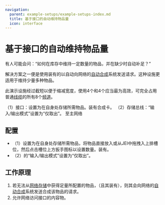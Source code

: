```yaml
---
navigation:
  parent: example-setups/example-setups-index.md
  title: 基于接口的自动维持物品量
  icon: interface
---
```


# 基于接口的自动维持物品量

有人可能会问：“如何在库存中维持一定数量的物品，并在缺少时自动补足？”

解决方案之一便是使用装有<ItemLink id="crafting_card" />的<ItemLink id="interface" />以自动向网络的[自动合成](../ae2-mechanics/autocrafting.md)系统发送请求。这种设施更适用于维持少量多种物品。

此演示设施经过截短以便于缩减宽度，使用4个<ItemLink id="interface" />和4个<ItemLink id="storage_bus" />应当最为高效，可完全占用普通[线缆](../items-blocks-machines/cables.md)的所有8个[频道](../ae2-mechanics/channels.md)。

<GameScene zoom="6" interactive={true}>
  <ImportStructure src="../assets/assemblies/interface_autostocking.snbt" />

<BoxAnnotation color="#dddddd" min="0 0 0" max="2 1 1">
        （1）接口：设置为在自身处存储所需物品。装有合成卡。
        <ItemImage id="crafting_card" scale="2" />
  </BoxAnnotation>

<BoxAnnotation color="#dddddd" min="0 1 0" max="2 1.3 1">
        （2）存储总线：“输入/输出模式”设置为“仅取出”。
  </BoxAnnotation>

<DiamondAnnotation pos="4 0.5 0.5" color="#00ff00">
        至主网络
    </DiamondAnnotation>

  <IsometricCamera yaw="195" pitch="30" />
</GameScene>

## 配置

* <ItemLink id="interface" />（1）设置为在自身处存储所需物品，将物品直接放入或从JEI中拖拽入上排槽位，然后点击槽位上方扳手图标以设置数量。装有<ItemLink id="crafting_card" />。
* <ItemLink id="storage_bus" />（2）的“输入/输出模式”设置为“仅取出”。

## 工作原理

1. 若<ItemLink id="interface" />无法从[网络存储](../ae2-mechanics/import-export-storage.md)中获得足量所配置的物品，（且其装有<ItemLink id="crafting_card" />），则其会向网络的[自动合成](../ae2-mechanics/autocrafting.md)系统发送合成该物品的请求。
2. <ItemLink id="storage_bus" />允许网络访问接口的内容物。